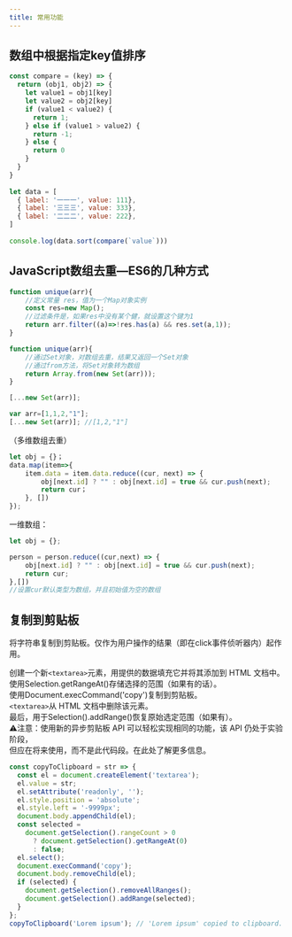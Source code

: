 ```yaml
---
title: 常用功能
---
```


## 数组中根据指定key值排序
```js
const compare = (key) => {
  return (obj1, obj2) => {
    let value1 = obj1[key]
    let value2 = obj2[key]
    if (value1 < value2) {
      return 1;
    } else if (value1 > value2) {
      return -1;
    } else {
      return 0
    }
  }
}
 
let data = [
  { label: '一一一', value: 111},
  { label: '三三三', value: 333},
  { label: '二二二', value: 222},
]
 
console.log(data.sort(compare(`value`)))
```

##  JavaScript数组去重—ES6的几种方式
```js
function unique(arr){
    //定义常量 res，值为一个Map对象实例
    const res=new Map();
    //过滤条件是，如果res中没有某个健，就设置这个键为1
    return arr.filter((a)=>!res.has(a) && res.set(a,1));
}
```
```js
function unique(arr){
    //通过Set对象，对数组去重，结果又返回一个Set对象
    //通过from方法，将Set对象转为数组
    return Array.from(new Set(arr)));
}
```
```js
[...new Set(arr)];

var arr=[1,1,2,"1"];
[...new Set(arr)]; //[1,2,"1"]
```

（多维数组去重）
```js
let obj = {}；
data.map(item=>{
    item.data = item.data.reduce((cur, next) => {
        obj[next.id] ? "" : obj[next.id] = true && cur.push(next);
        return cur；
    }, [])
});
```
一维数组：
```js
let obj = {};

person = person.reduce((cur,next) => {
    obj[next.id] ? "" : obj[next.id] = true && cur.push(next);
    return cur;
},[]) 
//设置cur默认类型为数组，并且初始值为空的数组
```

## 复制到剪贴板
将字符串复制到剪贴板。仅作为用户操作的结果（即在click事件侦听器内）起作用。<br />

创建一个新`<textarea>`元素，用提供的数据填充它并将其添加到 HTML 文档中。<br />
使用Selection.getRangeAt()存储选择的范围（如果有的话）。<br />
使用Document.execCommand('copy')复制到剪贴板。<br />
`<textarea>`从 HTML 文档中删除该元素。<br />
最后，用于Selection().addRange()恢复原始选定范围（如果有）。<br />
⚠️注意：使用新的异步剪贴板 API 可以轻松实现相同的功能，该 API 仍处于实验阶段，<br />
但应在将来使用，而不是此代码段。在此处了解更多信息。<br />
```js
const copyToClipboard = str => {
  const el = document.createElement('textarea');
  el.value = str;
  el.setAttribute('readonly', '');
  el.style.position = 'absolute';
  el.style.left = '-9999px';
  document.body.appendChild(el);
  const selected =
    document.getSelection().rangeCount > 0
      ? document.getSelection().getRangeAt(0)
      : false;
  el.select();
  document.execCommand('copy');
  document.body.removeChild(el);
  if (selected) {
    document.getSelection().removeAllRanges();
    document.getSelection().addRange(selected);
  }
};
copyToClipboard('Lorem ipsum'); // 'Lorem ipsum' copied to clipboard. 
```